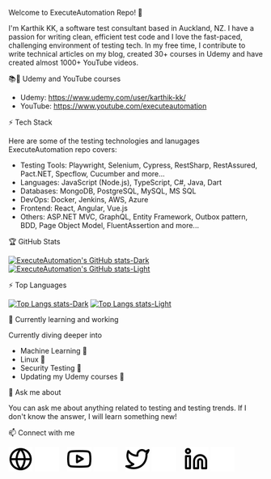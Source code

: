 Welcome to ExecuteAutomation Repo! 👋

I'm Karthik KK, a software test consultant based in Auckland, NZ. I have a passion for writing clean, efficient test code and I love the fast-paced, challenging environment of testing tech. In my free time, I contribute to write technical articles on my blog, created 30+ courses in Udemy and have created almost 1000+ YouTube videos.

📚🚀 Udemy and YouTube courses

* Udemy: https://www.udemy.com/user/karthik-kk/
* YouTube: https://www.youtube.com/executeautomation

⚡ Tech Stack

Here are some of the testing technologies and lanugages ExecuteAutomation repo covers:

- Testing Tools: Playwright, Selenium, Cypress, RestSharp, RestAssured, Pact.NET, Specflow, Cucumber and more...
- Languages: JavaScript (Node.js), TypeScript, C#, Java, Dart
- Databases: MongoDB, PostgreSQL, MySQL, MS SQL
- DevOps: Docker, Jenkins, AWS, Azure
- Frontend: React, Angular, Vue.js
- Others: ASP.NET MVC, GraphQL, Entity Framework, Outbox pattern, BDD, Page Object Model, FluentAssertion and more...

🏆 GitHub Stats

[![ExecuteAutomation's GitHub stats-Dark](https://github-readme-stats.vercel.app/api?username=executeautomation&show_icons=true&theme=dracula#gh-dark-mode-only)](https://github.com/executeautomation/github-readme-stats#gh-dark-mode-only)
[![ExecuteAutomation's GitHub stats-Light](https://github-readme-stats.vercel.app/api?username=executeautomation&show_icons=true&theme=default#gh-light-mode-only)](https://github.com/executeautomation/github-readme-stats#gh-light-mode-only)

⚡️ Top Languages

[![Top Langs stats-Dark](https://github-readme-stats.vercel.app/api/top-langs/?username=executeautomation&hide_progress=false&show_icons=true&theme=dracula#gh-dark-mode-only)](https://github.com/executeautomation/github-readme-stats#gh-dark-mode-only)
[![Top Langs stats-Light](https://github-readme-stats.vercel.app/api/top-langs/?username=executeautomation&hide_progress=false&show_icons=true&theme=default#gh-light-mode-only)](https://github.com/executeautomation/github-readme-stats#gh-light-mode-only)

🌱 Currently learning and working

Currently diving deeper into 
* Machine Learning 🦾
* Linux 🐧
* Security Testing 🔐
* Updating my Udemy courses 🤯

💬 Ask me about

You can ask me about anything related to testing and testing trends. If I don't know the answer, I will learn something new!

📫 Connect with me

[![website](./img/globe-light.svg)](https://executeautomation.com#gh-light-mode-only)
[![website](./img/globe-dark.svg)](https://executeautomation.com#gh-dark-mode-only)
&nbsp;&nbsp;
[![website](./img/youtube-light.svg)](https://youtube.com/executeautomation#gh-light-mode-only)
[![website](./img/youtube-dark.svg)](https://youtube.com/executeautomation#gh-dark-mode-only)
&nbsp;&nbsp;
[![website](./img/twitter-light.svg)](https://twitter.com/executeauto#gh-light-mode-only)
[![website](./img/twitter-dark.svg)](https://twitter.com/executeauto#gh-dark-mode-only)
&nbsp;&nbsp;
[![website](./img/linkedin-light.svg)](https://linkedin.com/in/karthikkk#gh-light-mode-only)
[![website](./img/linkedin-dark.svg)](https://linkedin.com/in/karthikkk#gh-dark-mode-only)
